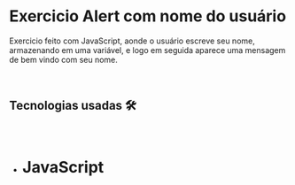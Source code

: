 # Exercicio Alert com nome do usuário

<p>Exercicio feito com JavaScript, aonde o usuário escreve seu nome, armazenando em uma variável, e logo em seguida aparece uma mensagem de bem vindo com seu nome.
</p>
<br>

## Tecnologias usadas 🛠
<br>

 - # JavaScript
